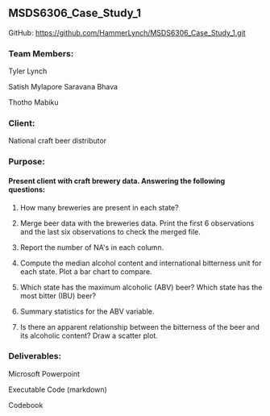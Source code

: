 ## MSDS6306_Case_Study_1
GitHub: https://github.com/HammerLynch/MSDS6306_Case_Study_1.git

### Team Members:
Tyler Lynch

Satish Mylapore Saravana Bhava

Thotho Mabiku

### Client:
National craft beer distributor

### Purpose:
#### Present client with craft brewery data.  Answering the following questions:

1.	How many breweries are present in each state?

2.	Merge beer data with the breweries data. Print the first 6 observations and the last six observations to check the merged file.

3.	Report the number of NA's in each column.

4.	Compute the median alcohol content and international bitterness unit for each state. Plot a bar chart to compare.

5.	Which state has the maximum alcoholic (ABV) beer? Which state has the most bitter (IBU) beer?

6.	Summary statistics for the ABV variable.

7.	Is there an apparent relationship between the bitterness of the beer and its alcoholic content? Draw a scatter plot.

### Deliverables:
Microsoft Powerpoint

Executable Code (markdown)

Codebook

